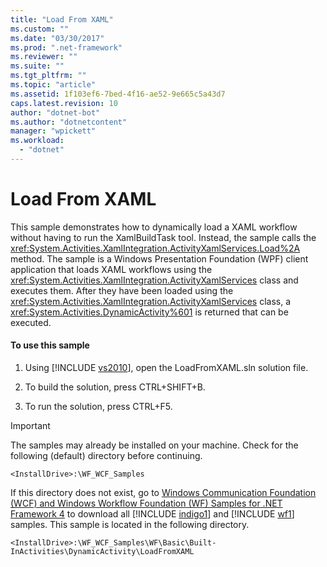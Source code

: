 ```yaml
---
title: "Load From XAML"
ms.custom: ""
ms.date: "03/30/2017"
ms.prod: ".net-framework"
ms.reviewer: ""
ms.suite: ""
ms.tgt_pltfrm: ""
ms.topic: "article"
ms.assetid: 1f103ef6-7bed-4f16-ae52-9e665c5a43d7
caps.latest.revision: 10
author: "dotnet-bot"
ms.author: "dotnetcontent"
manager: "wpickett"
ms.workload: 
  - "dotnet"
---
```

# Load From XAML
This sample demonstrates how to dynamically load a XAML workflow without having to run the XamlBuildTask tool. Instead, the sample calls the <xref:System.Activities.XamlIntegration.ActivityXamlServices.Load%2A> method. The sample is a Windows Presentation Foundation (WPF) client application that loads XAML workflows using the <xref:System.Activities.XamlIntegration.ActivityXamlServices> class and executes them. After they have been loaded using the <xref:System.Activities.XamlIntegration.ActivityXamlServices> class, a <xref:System.Activities.DynamicActivity%601> is returned that can be executed.  
  
#### To use this sample  
  
1. Using [!INCLUDE [vs2010](../../../../includes/vs2010-md.md)], open the LoadFromXAML.sln solution file.  
  
2. To build the solution, press CTRL+SHIFT+B.  
  
3. To run the solution, press CTRL+F5.  
  
> [!IMPORTANT]
>  The samples may already be installed on your machine. Check for the following (default) directory before continuing.  
> 
>  `<InstallDrive>:\WF_WCF_Samples`  
> 
>  If this directory does not exist, go to [Windows Communication Foundation (WCF) and Windows Workflow Foundation (WF) Samples for .NET Framework 4](http://go.microsoft.com/fwlink/?LinkId=150780) to download all [!INCLUDE [indigo1](../../../../includes/indigo1-md.md)] and [!INCLUDE [wf1](../../../../includes/wf1-md.md)] samples. This sample is located in the following directory.  
> 
>  `<InstallDrive>:\WF_WCF_Samples\WF\Basic\Built-InActivities\DynamicActivity\LoadFromXAML`